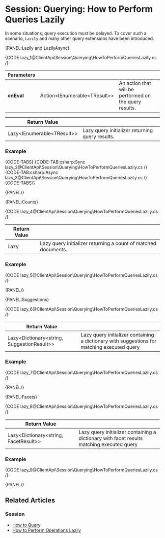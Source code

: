 # Session: Querying: How to Perform Queries Lazily

In some situations, query execution must be delayed. To cover such a scenario, `Lazily` and many other query extensions have been introduced.

{PANEL:Lazily and LazilyAsync}

{CODE lazy_1@ClientApi\Session\Querying\HowToPerformQueriesLazily.cs /}

| Parameters | | |
| ------------- | ------------- | ----- |
| **onEval** | Action<IEnumerable&lt;TResult&gt;> | An action that will be performed on the query results. |

| Return Value | |
| ------------- | ----- |
| Lazy<IEnumerable&lt;TResult&gt;> | Lazy query initializer returning query results. |

### Example

{CODE-TABS}
{CODE-TAB:csharp:Sync lazy_2@ClientApi\Session\Querying\HowToPerformQueriesLazily.cs /}
{CODE-TAB:csharp:Async lazy_3@ClientApi\Session\Querying\HowToPerformQueriesLazily.cs /}
{CODE-TABS/}

{PANEL/}

{PANEL:Counts}

{CODE lazy_4@ClientApi\Session\Querying\HowToPerformQueriesLazily.cs /}

| Return Value | |
| ------------- | ----- |
| Lazy<int> | Lazy query initializer returning a count of matched documents. |

### Example

{CODE lazy_5@ClientApi\Session\Querying\HowToPerformQueriesLazily.cs /}

{PANEL/}

{PANEL:Suggestions}

{CODE lazy_6@ClientApi\Session\Querying\HowToPerformQueriesLazily.cs /}

| Return Value | |
| ------------- | ----- |
| Lazy<Dictionary<string, SuggestionResult>> | Lazy query initializer containing a dictionary with suggestions for matching executed query |

### Example

{CODE lazy_7@ClientApi\Session\Querying\HowToPerformQueriesLazily.cs /}

{PANEL/}

{PANEL:Facets}

{CODE lazy_8@ClientApi\Session\Querying\HowToPerformQueriesLazily.cs /}

| Return Value | |
| ------------- | ----- |
| Lazy<Dictionary<string, FacetResult>> | Lazy query initializer containing a dictionary with facet results matching executed query |

### Example

{CODE lazy_9@ClientApi\Session\Querying\HowToPerformQueriesLazily.cs /}

{PANEL/}

## Related Articles

### Session

- [How to Query](../../../client-api/session/querying/how-to-query)
- [How to Perform Operations Lazily](../../../client-api/session/how-to/perform-operations-lazily)
